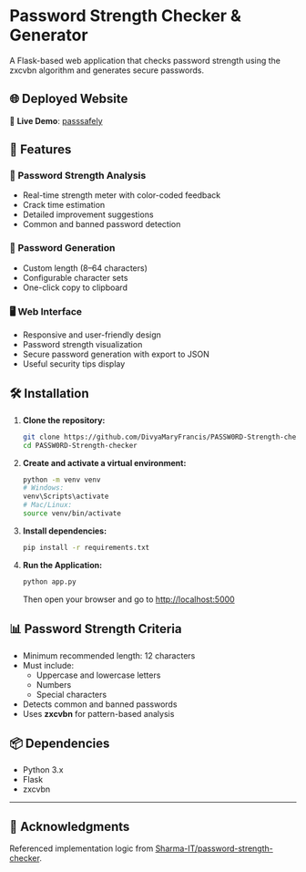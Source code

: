 # Password Strength Checker & Generator

A Flask-based web application that checks password strength using the zxcvbn algorithm and generates secure passwords.

## 🌐 Deployed Website

🔗 **Live Demo**: [passsafely](https://passsafely.pythonanywhere.com/)

## 🚀 Features

### 🔐 Password Strength Analysis
- Real-time strength meter with color-coded feedback
- Crack time estimation
- Detailed improvement suggestions
- Common and banned password detection

### 🔑 Password Generation
- Custom length (8–64 characters)
- Configurable character sets
- One-click copy to clipboard

### 🖥️ Web Interface
- Responsive and user-friendly design
- Password strength visualization
- Secure password generation with export to JSON
- Useful security tips display


## 🛠️ Installation

1. **Clone the repository:**
   ```bash
   git clone https://github.com/DivyaMaryFrancis/PASSW0RD-Strength-checker.git
   cd PASSW0RD-Strength-checker
   ```

2. **Create and activate a virtual environment:**
   ```bash
   python -m venv venv
   # Windows:
   venv\Scripts\activate
   # Mac/Linux:
   source venv/bin/activate
   ```

3. **Install dependencies:**
   ```bash
   pip install -r requirements.txt
   ```

4. **Run the Application:**
   ```bash
   python app.py
   ```
   Then open your browser and go to [http://localhost:5000](http://localhost:5000)

## 📊 Password Strength Criteria

- Minimum recommended length: 12 characters
- Must include:
  - Uppercase and lowercase letters
  - Numbers
  - Special characters
- Detects common and banned passwords
- Uses **zxcvbn** for pattern-based analysis


## 📦 Dependencies

- Python 3.x
- Flask
- zxcvbn

---

## 🙏 Acknowledgments

Referenced implementation logic from [Sharma-IT/password-strength-checker](https://github.com/Sharma-IT/password-strength-checker).
